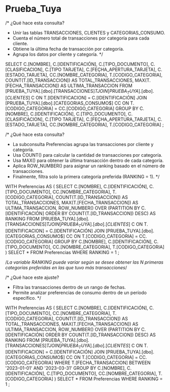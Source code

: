 # Prueba_Tuya


/*
¿Qué hace esta consulta?
- Unir las tablas TRANSACCIONES, CLIENTES y CATEGORIAS_CONSUMO.
- Cuenta el número total de transacciones por categoría para cada cliente.
- Obtiene la última fecha de transacción por categoría.
- Agrupa los datos por cliente y categoría.
*/

SELECT 
    C.[NOMBRE],
    C.[IDENTIFICACIÓN],
    C.[TIPO_DOCUMENTO],
    C.[CLASIFICACION],
    C.[TIPO TARJETA],
    C.[FEÇHA_APERTURA_TARJETA],
    C.[ESTADO_TARJETA],
    CC.[NOMBRE_CATEGORIA],
    T.[CODIGO_CATEGORIA],
    COUNT(T.[ID_TRANSACCION]) AS TOTAL_TRANSACCIONES,
    MAX(T.[FECHA_TRANSACCION]) AS ULTIMA_TRANSACCION
FROM [PRUEBA_TUYA].[dbo].[TRANSACCIONES$] T
JOIN [PRUEBA_TUYA].[dbo].[CLIENTES$] C ON T.[IDENTIFICACION] = C.[IDENTIFICACIÓN]
JOIN [PRUEBA_TUYA].[dbo].[CATEGORIAS_CONSUMO$] CC ON T.[CODIGO_CATEGORIA] = CC.[CODIGO_CATEGORIA]
GROUP BY C.[NOMBRE], C.[IDENTIFICACIÓN], C.[TIPO_DOCUMENTO], C.[CLASIFICACION], 
         C.[TIPO TARJETA], C.[FEÇHA_APERTURA_TARJETA], C.[ESTADO_TARJETA], CC.[NOMBRE_CATEGORIA], T.[CODIGO_CATEGORIA]
;


/*
¿Qué hace esta consulta?
- La subconsulta Preferencias agrupa las transacciones por cliente y categoría.
- Usa COUNT() para calcular la cantidad de transacciones por categoría.
- Usa MAX() para obtener la última transacción dentro de cada categoría.
- Aplica ROW_NUMBER() para asignar un ranking basado en el número de transacciones.
- Finalmente, filtra solo la primera categoría preferida (RANKING = 1).
*/

WITH Preferencias AS (
						SELECT 
							C.[NOMBRE],
							C.[IDENTIFICACIÓN],
							C.[TIPO_DOCUMENTO],
							CC.[NOMBRE_CATEGORIA],
							T.[CODIGO_CATEGORIA],
							COUNT(T.[ID_TRANSACCION]) AS TOTAL_TRANSACCIONES,
							MAX(T.[FECHA_TRANSACCION]) AS ULTIMA_TRANSACCION,
							ROW_NUMBER() OVER (PARTITION BY C.[IDENTIFICACIÓN] ORDER BY COUNT(T.[ID_TRANSACCION]) DESC) AS RANKING
						FROM [PRUEBA_TUYA].[dbo].[TRANSACCIONES$] T
						JOIN [PRUEBA_TUYA].[dbo].[CLIENTES$] C ON T.[IDENTIFICACION] = C.[IDENTIFICACIÓN]
						JOIN [PRUEBA_TUYA].[dbo].[CATEGORIAS_CONSUMO$] CC ON T.[CODIGO_CATEGORIA] = CC.[CODIGO_CATEGORIA]
						GROUP BY C.[NOMBRE], C.[IDENTIFICACIÓN], C.[TIPO_DOCUMENTO], CC.[NOMBRE_CATEGORIA], T.[CODIGO_CATEGORIA]
						)
SELECT 
* 
FROM Preferencias 
WHERE RANKING = 1
;

/*La variable RANKING puede variar según se desee obtener las N primeras categorías preferidas en las que tuvo más transacciones*/


/*
¿Qué hace este ajuste?
- Filtra las transacciones dentro de un rango de fechas.
- Permite analizar preferencias de consumo dentro de un período específico.
*/

WITH Preferencias AS (
						SELECT 
							C.[NOMBRE],
							C.[IDENTIFICACIÓN],
							C.[TIPO_DOCUMENTO],
							CC.[NOMBRE_CATEGORIA],
							T.[CODIGO_CATEGORIA],
							COUNT(T.[ID_TRANSACCION]) AS TOTAL_TRANSACCIONES,
							MAX(T.[FECHA_TRANSACCION]) AS ULTIMA_TRANSACCION,
							ROW_NUMBER() OVER (PARTITION BY C.[IDENTIFICACIÓN] ORDER BY COUNT(T.[ID_TRANSACCION]) DESC) AS RANKING
						FROM [PRUEBA_TUYA].[dbo].[TRANSACCIONES$] T
						JOIN [PRUEBA_TUYA].[dbo].[CLIENTES$] C ON T.[IDENTIFICACION] = C.[IDENTIFICACIÓN]
						JOIN [PRUEBA_TUYA].[dbo].[CATEGORIAS_CONSUMO$] CC ON T.[CODIGO_CATEGORIA] = CC.[CODIGO_CATEGORIA]
						WHERE T.[FECHA_TRANSACCION] BETWEEN '2023-01-01' AND '2023-03-31'
						GROUP BY C.[NOMBRE], C.[IDENTIFICACIÓN], C.[TIPO_DOCUMENTO], CC.[NOMBRE_CATEGORIA], T.[CODIGO_CATEGORIA]
					)
SELECT 
* 
FROM Preferencias WHERE RANKING = 1
;
